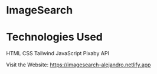 # ImageSearch
# Technologies Used
HTML CSS Tailwind JavaScript Pixaby API

Visit the Website: https://imagesearch-alejandro.netlify.app
